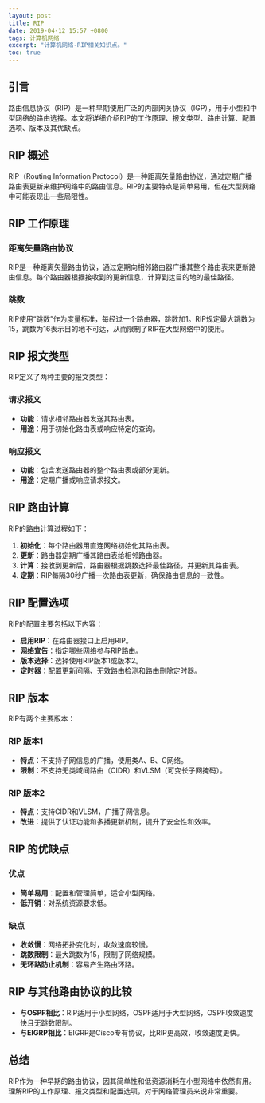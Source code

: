 ```yaml
---
layout: post
title: RIP
date: 2019-04-12 15:57 +0800
tags: 计算机网络
excerpt: "计算机网络-RIP相关知识点。"
toc: true
---
```

## 引言
路由信息协议（RIP）是一种早期使用广泛的内部网关协议（IGP），用于小型和中型网络的路由选择。本文将详细介绍RIP的工作原理、报文类型、路由计算、配置选项、版本及其优缺点。

## RIP 概述
RIP（Routing Information Protocol）是一种距离矢量路由协议，通过定期广播路由表更新来维护网络中的路由信息。RIP的主要特点是简单易用，但在大型网络中可能表现出一些局限性。

## RIP 工作原理
### 距离矢量路由协议
RIP是一种距离矢量路由协议，通过定期向相邻路由器广播其整个路由表来更新路由信息。每个路由器根据接收到的更新信息，计算到达目的地的最佳路径。

### 跳数
RIP使用“跳数”作为度量标准，每经过一个路由器，跳数加1。RIP规定最大跳数为15，跳数为16表示目的地不可达，从而限制了RIP在大型网络中的使用。

## RIP 报文类型
RIP定义了两种主要的报文类型：

### 请求报文
- **功能**：请求相邻路由器发送其路由表。
- **用途**：用于初始化路由表或响应特定的查询。

### 响应报文
- **功能**：包含发送路由器的整个路由表或部分更新。
- **用途**：定期广播或响应请求报文。

## RIP 路由计算
RIP的路由计算过程如下：
1. **初始化**：每个路由器用直连网络初始化其路由表。
2. **更新**：路由器定期广播其路由表给相邻路由器。
3. **计算**：接收到更新后，路由器根据跳数选择最佳路径，并更新其路由表。
4. **定期**：RIP每隔30秒广播一次路由表更新，确保路由信息的一致性。

## RIP 配置选项
RIP的配置主要包括以下内容：
- **启用RIP**：在路由器接口上启用RIP。
- **网络宣告**：指定哪些网络参与RIP路由。
- **版本选择**：选择使用RIP版本1或版本2。
- **定时器**：配置更新间隔、无效路由检测和路由删除定时器。

## RIP 版本
RIP有两个主要版本：
### RIP 版本1
- **特点**：不支持子网信息的广播，使用类A、B、C网络。
- **限制**：不支持无类域间路由（CIDR）和VLSM（可变长子网掩码）。

### RIP 版本2
- **特点**：支持CIDR和VLSM，广播子网信息。
- **改进**：提供了认证功能和多播更新机制，提升了安全性和效率。

## RIP 的优缺点
### 优点
- **简单易用**：配置和管理简单，适合小型网络。
- **低开销**：对系统资源要求低。

### 缺点
- **收敛慢**：网络拓扑变化时，收敛速度较慢。
- **跳数限制**：最大跳数为15，限制了网络规模。
- **无环路防止机制**：容易产生路由环路。

## RIP 与其他路由协议的比较
- **与OSPF相比**：RIP适用于小型网络，OSPF适用于大型网络，OSPF收敛速度快且无跳数限制。
- **与EIGRP相比**：EIGRP是Cisco专有协议，比RIP更高效，收敛速度更快。

## 总结
RIP作为一种早期的路由协议，因其简单性和低资源消耗在小型网络中依然有用。理解RIP的工作原理、报文类型和配置选项，对于网络管理员来说非常重要。
